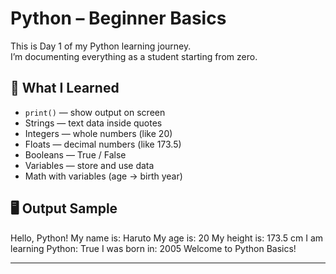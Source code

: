 # Python – Beginner Basics

This is Day 1 of my Python learning journey.  
I’m documenting everything as a student starting from zero.

## 📘 What I Learned

- `print()` — show output on screen  
- Strings — text data inside quotes  
- Integers — whole numbers (like 20)  
- Floats — decimal numbers (like 173.5)  
- Booleans — True / False  
- Variables — store and use data  
- Math with variables (age → birth year)

## 🖥️ Output Sample

Hello, Python!
My name is: Haruto
My age is: 20
My height is: 173.5 cm
I am learning Python: True
I was born in: 2005
Welcome to Python Basics!

---
